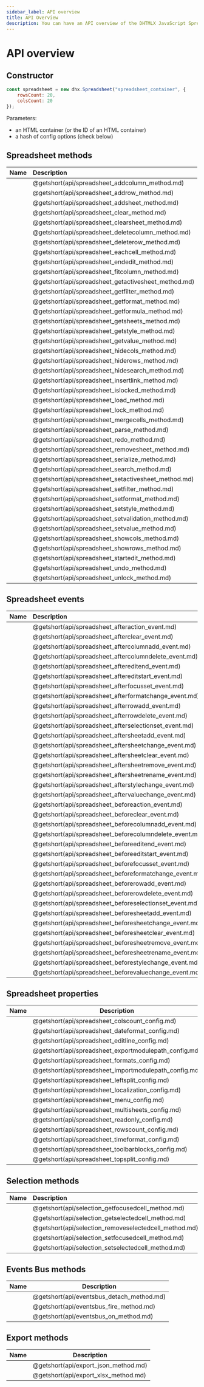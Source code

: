 ```yaml
---
sidebar_label: API overview
title: API Overview
description: You can have an API overview of the DHTMLX JavaScript Spreadsheet library in the documentation. Browse developer guides and API reference, try out code examples and live demos, and download a free 30-day evaluation version of DHTMLX Spreadsheet.
---
```


# API overview

## Constructor

~~~jsx
const spreadsheet = new dhx.Spreadsheet("spreadsheet_container", {
    rowsCount: 20,
    colsCount: 20
});
~~~

Parameters:

- an HTML container (or the ID of an HTML container)
- a hash of config options (check below)

## Spreadsheet methods

| Name                                         | Description                                         |
| :------------------------------------------- | :-------------------------------------------------- |
| [](api/spreadsheet_addcolumn_method.md)      | @getshort(api/spreadsheet_addcolumn_method.md)      |
| [](api/spreadsheet_addrow_method.md)         | @getshort(api/spreadsheet_addrow_method.md)         |
| [](api/spreadsheet_addsheet_method.md)       | @getshort(api/spreadsheet_addsheet_method.md)       |
| [](api/spreadsheet_clear_method.md)          | @getshort(api/spreadsheet_clear_method.md)          |
| [](api/spreadsheet_clearsheet_method.md)     | @getshort(api/spreadsheet_clearsheet_method.md)     |
| [](api/spreadsheet_deletecolumn_method.md)   | @getshort(api/spreadsheet_deletecolumn_method.md)   |
| [](api/spreadsheet_deleterow_method.md)      | @getshort(api/spreadsheet_deleterow_method.md)      |
| [](api/spreadsheet_eachcell_method.md)       | @getshort(api/spreadsheet_eachcell_method.md)       |
| [](api/spreadsheet_endedit_method.md)        | @getshort(api/spreadsheet_endedit_method.md)        |
| [](api/spreadsheet_fitcolumn_method.md)      | @getshort(api/spreadsheet_fitcolumn_method.md)      |
| [](api/spreadsheet_getactivesheet_method.md) | @getshort(api/spreadsheet_getactivesheet_method.md) |
| [](api/spreadsheet_getfilter_method.md)      | @getshort(api/spreadsheet_getfilter_method.md)      |
| [](api/spreadsheet_getformat_method.md)      | @getshort(api/spreadsheet_getformat_method.md)      |
| [](api/spreadsheet_getformula_method.md)     | @getshort(api/spreadsheet_getformula_method.md)     |
| [](api/spreadsheet_getsheets_method.md)      | @getshort(api/spreadsheet_getsheets_method.md)      |
| [](api/spreadsheet_getstyle_method.md)       | @getshort(api/spreadsheet_getstyle_method.md)       |
| [](api/spreadsheet_getvalue_method.md)       | @getshort(api/spreadsheet_getvalue_method.md)       |
| [](api/spreadsheet_hidecols_method.md)       | @getshort(api/spreadsheet_hidecols_method.md)       |
| [](api/spreadsheet_hiderows_method.md)       | @getshort(api/spreadsheet_hiderows_method.md)       |
| [](api/spreadsheet_hidesearch_method.md)     | @getshort(api/spreadsheet_hidesearch_method.md)     |
| [](api/spreadsheet_insertlink_method.md)     | @getshort(api/spreadsheet_insertlink_method.md)     |
| [](api/spreadsheet_islocked_method.md)       | @getshort(api/spreadsheet_islocked_method.md)       |
| [](api/spreadsheet_load_method.md)           | @getshort(api/spreadsheet_load_method.md)           |
| [](api/spreadsheet_lock_method.md)           | @getshort(api/spreadsheet_lock_method.md)           |
| [](api/spreadsheet_mergecells_method.md)     | @getshort(api/spreadsheet_mergecells_method.md)     |
| [](api/spreadsheet_parse_method.md)          | @getshort(api/spreadsheet_parse_method.md)          |
| [](api/spreadsheet_redo_method.md)           | @getshort(api/spreadsheet_redo_method.md)           |
| [](api/spreadsheet_removesheet_method.md)    | @getshort(api/spreadsheet_removesheet_method.md)    |
| [](api/spreadsheet_serialize_method.md)      | @getshort(api/spreadsheet_serialize_method.md)      |
| [](api/spreadsheet_search_method.md)         | @getshort(api/spreadsheet_search_method.md)         |
| [](api/spreadsheet_setactivesheet_method.md) | @getshort(api/spreadsheet_setactivesheet_method.md) |
| [](api/spreadsheet_setfilter_method.md)      | @getshort(api/spreadsheet_setfilter_method.md)      |
| [](api/spreadsheet_setformat_method.md)      | @getshort(api/spreadsheet_setformat_method.md)      |
| [](api/spreadsheet_setstyle_method.md)       | @getshort(api/spreadsheet_setstyle_method.md)       |
| [](api/spreadsheet_setvalidation_method.md)  | @getshort(api/spreadsheet_setvalidation_method.md)  |
| [](api/spreadsheet_setvalue_method.md)       | @getshort(api/spreadsheet_setvalue_method.md)       |
| [](api/spreadsheet_showcols_method.md)       | @getshort(api/spreadsheet_showcols_method.md)       |
| [](api/spreadsheet_showrows_method.md)       | @getshort(api/spreadsheet_showrows_method.md)       |
| [](api/spreadsheet_startedit_method.md)      | @getshort(api/spreadsheet_startedit_method.md)      |
| [](api/spreadsheet_undo_method.md)           | @getshort(api/spreadsheet_undo_method.md)           |
| [](api/spreadsheet_unlock_method.md)         | @getshort(api/spreadsheet_unlock_method.md)         |

## Spreadsheet events

| Name                                            | Description                                            |
| :---------------------------------------------- | :----------------------------------------------------- |
| [](api/spreadsheet_afteraction_event.md)        | @getshort(api/spreadsheet_afteraction_event.md)        |
| [](api/spreadsheet_afterclear_event.md)         | @getshort(api/spreadsheet_afterclear_event.md)         |
| [](api/spreadsheet_aftercolumnadd_event.md)     | @getshort(api/spreadsheet_aftercolumnadd_event.md)     |
| [](api/spreadsheet_aftercolumndelete_event.md)  | @getshort(api/spreadsheet_aftercolumndelete_event.md)  |
| [](api/spreadsheet_aftereditend_event.md)       | @getshort(api/spreadsheet_aftereditend_event.md)       |
| [](api/spreadsheet_aftereditstart_event.md)     | @getshort(api/spreadsheet_aftereditstart_event.md)     |
| [](api/spreadsheet_afterfocusset_event.md)      | @getshort(api/spreadsheet_afterfocusset_event.md)      |
| [](api/spreadsheet_afterformatchange_event.md)  | @getshort(api/spreadsheet_afterformatchange_event.md)  |
| [](api/spreadsheet_afterrowadd_event.md)        | @getshort(api/spreadsheet_afterrowadd_event.md)        |
| [](api/spreadsheet_afterrowdelete_event.md)     | @getshort(api/spreadsheet_afterrowdelete_event.md)     |
| [](api/spreadsheet_afterselectionset_event.md)  | @getshort(api/spreadsheet_afterselectionset_event.md)  |
| [](api/spreadsheet_aftersheetadd_event.md)      | @getshort(api/spreadsheet_aftersheetadd_event.md)      |
| [](api/spreadsheet_aftersheetchange_event.md)   | @getshort(api/spreadsheet_aftersheetchange_event.md)   |
| [](api/spreadsheet_aftersheetclear_event.md)    | @getshort(api/spreadsheet_aftersheetclear_event.md)    |
| [](api/spreadsheet_aftersheetremove_event.md)   | @getshort(api/spreadsheet_aftersheetremove_event.md)   |
| [](api/spreadsheet_aftersheetrename_event.md)   | @getshort(api/spreadsheet_aftersheetrename_event.md)   |
| [](api/spreadsheet_afterstylechange_event.md)   | @getshort(api/spreadsheet_afterstylechange_event.md)   |
| [](api/spreadsheet_aftervaluechange_event.md)   | @getshort(api/spreadsheet_aftervaluechange_event.md)   |
| [](api/spreadsheet_beforeaction_event.md)       | @getshort(api/spreadsheet_beforeaction_event.md)       |
| [](api/spreadsheet_beforeclear_event.md)        | @getshort(api/spreadsheet_beforeclear_event.md)        |
| [](api/spreadsheet_beforecolumnadd_event.md)    | @getshort(api/spreadsheet_beforecolumnadd_event.md)    |
| [](api/spreadsheet_beforecolumndelete_event.md) | @getshort(api/spreadsheet_beforecolumndelete_event.md) |
| [](api/spreadsheet_beforeeditend_event.md)      | @getshort(api/spreadsheet_beforeeditend_event.md)      |
| [](api/spreadsheet_beforeeditstart_event.md)    | @getshort(api/spreadsheet_beforeeditstart_event.md)    |
| [](api/spreadsheet_beforefocusset_event.md)     | @getshort(api/spreadsheet_beforefocusset_event.md)     |
| [](api/spreadsheet_beforeformatchange_event.md) | @getshort(api/spreadsheet_beforeformatchange_event.md) |
| [](api/spreadsheet_beforerowadd_event.md)       | @getshort(api/spreadsheet_beforerowadd_event.md)       |
| [](api/spreadsheet_beforerowdelete_event.md)    | @getshort(api/spreadsheet_beforerowdelete_event.md)    |
| [](api/spreadsheet_beforeselectionset_event.md) | @getshort(api/spreadsheet_beforeselectionset_event.md) |
| [](api/spreadsheet_beforesheetadd_event.md)     | @getshort(api/spreadsheet_beforesheetadd_event.md)     |
| [](api/spreadsheet_beforesheetchange_event.md)  | @getshort(api/spreadsheet_beforesheetchange_event.md)  |
| [](api/spreadsheet_beforesheetclear_event.md)   | @getshort(api/spreadsheet_beforesheetclear_event.md)   |
| [](api/spreadsheet_beforesheetremove_event.md)  | @getshort(api/spreadsheet_beforesheetremove_event.md)  |
| [](api/spreadsheet_beforesheetrename_event.md)  | @getshort(api/spreadsheet_beforesheetrename_event.md)  |
| [](api/spreadsheet_beforestylechange_event.md)  | @getshort(api/spreadsheet_beforestylechange_event.md)  |
| [](api/spreadsheet_beforevaluechange_event.md)  | @getshort(api/spreadsheet_beforevaluechange_event.md)  |

## Spreadsheet properties

| Name                                           | Description                                           |
| ---------------------------------------------- | ----------------------------------------------------- |
| [](api/spreadsheet_colscount_config.md)        | @getshort(api/spreadsheet_colscount_config.md)        |
| [](api/spreadsheet_dateformat_config.md)       | @getshort(api/spreadsheet_dateformat_config.md)       |
| [](api/spreadsheet_editline_config.md)         | @getshort(api/spreadsheet_editline_config.md)         |
| [](api/spreadsheet_exportmodulepath_config.md) | @getshort(api/spreadsheet_exportmodulepath_config.md) |
| [](api/spreadsheet_formats_config.md)          | @getshort(api/spreadsheet_formats_config.md)          |
| [](api/spreadsheet_importmodulepath_config.md) | @getshort(api/spreadsheet_importmodulepath_config.md) |
| [](api/spreadsheet_leftsplit_config.md)        | @getshort(api/spreadsheet_leftsplit_config.md)        |
| [](api/spreadsheet_localization_config.md)     | @getshort(api/spreadsheet_localization_config.md)     |
| [](api/spreadsheet_menu_config.md)             | @getshort(api/spreadsheet_menu_config.md)             |
| [](api/spreadsheet_multisheets_config.md)      | @getshort(api/spreadsheet_multisheets_config.md)      |
| [](api/spreadsheet_readonly_config.md)         | @getshort(api/spreadsheet_readonly_config.md)         |
| [](api/spreadsheet_rowscount_config.md)        | @getshort(api/spreadsheet_rowscount_config.md)        |
| [](api/spreadsheet_timeformat_config.md)       | @getshort(api/spreadsheet_timeformat_config.md)       |
| [](api/spreadsheet_toolbarblocks_config.md)    | @getshort(api/spreadsheet_toolbarblocks_config.md)    |
| [](api/spreadsheet_topsplit_config.md)         | @getshort(api/spreadsheet_topsplit_config.md)         |

## Selection methods

| Name                                           | Description                                           |
| :--------------------------------------------- | :---------------------------------------------------- |
| [](api/selection_getfocusedcell_method.md)     | @getshort(api/selection_getfocusedcell_method.md)     |
| [](api/selection_getselectedcell_method.md)    | @getshort(api/selection_getselectedcell_method.md)    |
| [](api/selection_removeselectedcell_method.md) | @getshort(api/selection_removeselectedcell_method.md) |
| [](api/selection_setfocusedcell_method.md)     | @getshort(api/selection_setfocusedcell_method.md)     |
| [](api/selection_setselectedcell_method.md)    | @getshort(api/selection_setselectedcell_method.md)    |

## Events Bus methods

| Name                               | Description                               |
| ---------------------------------- | ----------------------------------------- |
| [](api/eventsbus_detach_method.md) | @getshort(api/eventsbus_detach_method.md) |
| [](api/eventsbus_fire_method.md)   | @getshort(api/eventsbus_fire_method.md)   |
| [](api/eventsbus_on_method.md)     | @getshort(api/eventsbus_on_method.md)     |

## Export methods

| Name                          | Description                          |
| ----------------------------- | ------------------------------------ |
| [](api/export_json_method.md) | @getshort(api/export_json_method.md) |
| [](api/export_xlsx_method.md) | @getshort(api/export_xlsx_method.md) |
